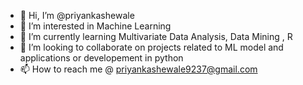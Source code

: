 - 👋 Hi, I’m @priyankashewale
- 👀 I’m interested in Machine Learning
- 🌱 I’m currently learning Multivariate Data Analysis, Data Mining , R
- 💞️ I’m looking to collaborate on projects related to ML model and applications  or developement in python
- 📫 How to reach me @ priyankashewale9237@gmail.com

<!---
priyankashewale/priyankashewale is a ✨ special ✨ repository because its `README.md` (this file) appears on your GitHub profile.
You can click the Preview link to take a look at your changes.
--->
